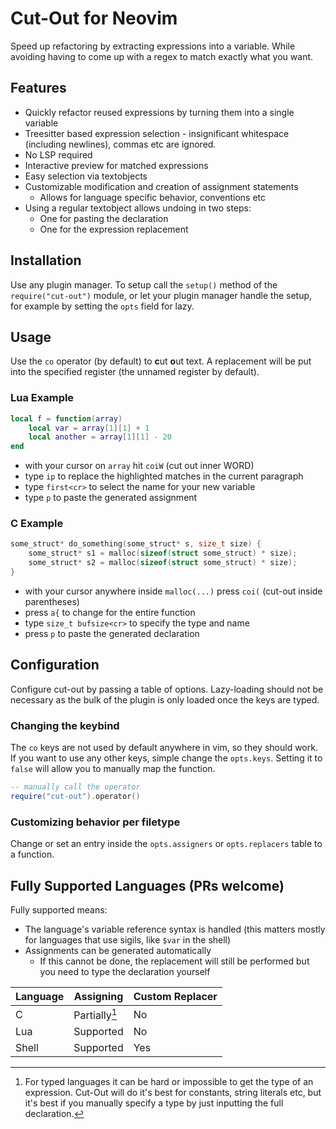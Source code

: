 # Cut-Out for Neovim
Speed up refactoring by extracting expressions into a variable.
While avoiding having to come up with a regex to match exactly what you want.

## Features
- Quickly refactor reused expressions by turning them into a single variable
- Treesitter based expression selection - insignificant whitespace (including newlines), commas etc are ignored.
- No LSP required
- Interactive preview for matched expressions
- Easy selection via textobjects
- Customizable modification and creation of assignment statements
    - Allows for language specific behavior, conventions etc
- Using a regular textobject allows undoing in two steps:
    - One for pasting the declaration
    - One for the expression replacement

## Installation
Use any plugin manager.
To setup call the `setup()` method of the `require("cut-out")` module,
or let your plugin manager handle the setup, for example by setting the `opts` field for lazy.

## Usage
Use the `co` operator (by default) to **c**ut **o**ut text.
A replacement will be put into the specified register (the unnamed register by default).

### Lua Example
```lua
local f = function(array)
    local var = array[1][1] + 1
    local another = array[1][1] - 20
end
```
- with your cursor on `array` hit `coiW` (cut out inner WORD)
- type `ip` to replace the highlighted matches in the current paragraph
- type `first<cr>` to select the name for your new variable
- type `p` to paste the generated assignment

### C Example
```c
some_struct* do_something(some_struct* s, size_t size) {
    some_struct* s1 = malloc(sizeof(struct some_struct) * size);
    some_struct* s2 = malloc(sizeof(struct some_struct) * size);
}
```
- with your cursor anywhere inside `malloc(...)` press `coi(` (cut-out inside parentheses)
- press `a{` to change for the entire function
- type `size_t bufsize<cr>` to specify the type and name
- press `p` to paste the generated declaration

## Configuration
Configure cut-out by passing a table of options.
Lazy-loading should not be necessary as the bulk of the plugin is only loaded
once the keys are typed.

### Changing the keybind
The `co` keys are not used by default anywhere in vim, so they should work.
If you want to use any other keys, simple change the `opts.keys`.
Setting it to `false` will allow you to manually map the function.
```lua
-- manually call the operator
require("cut-out").operator()
```

### Customizing behavior per filetype
Change or set an entry inside the `opts.assigners` or `opts.replacers` table to a function.

## Fully Supported Languages (PRs welcome)
Fully supported means:
- The language's variable reference syntax is handled (this matters mostly for languages that use sigils, like `$var` in the shell)
- Assignments can be generated automatically
    - If this cannot be done, the replacement will still be performed but you need to type the declaration yourself

| Language | Assigning | Custom Replacer
|----------|-----------|-
| C        | Partially[^1]| No
| Lua      | Supported | No
| Shell    | Supported | Yes

[^1]: For typed languages it can be hard or impossible to get the type of an expression.
Cut-Out will do it's best for constants, string literals etc, but it's best if you
manually specify a type by just inputting the full declaration.
